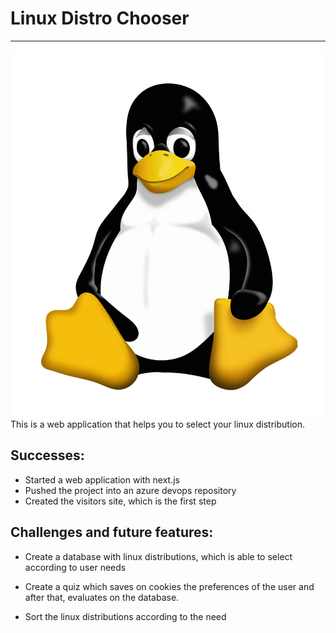 # Linux Distro Chooser
---
![Alt Text](./public/tux.png)
This is a web application that helps you to select your linux distribution.

## Successes:
* Started a web application with next.js
* Pushed the project into an azure devops repository 
* Created the visitors site, which is the first step

## Challenges and future features:
* Create a database with linux distributions, which is able to select according to user needs
* Create a quiz which saves on cookies the preferences of the user and after that, evaluates on the database.

* Sort the linux distributions according to the need

